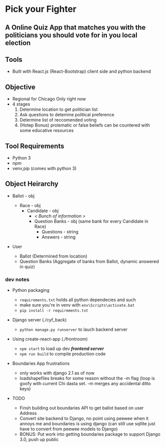# Pick your Fighter
## A Online Quiz App that matches you with the politicians you should vote for in you local election

## Tools
* Built with React.js (React-Bootstrap) client side and python backend

## Objective
* Regional for Chicago Only right now
* 4 stages
  1. Determine location to get politician list
  2. Ask questions to detemine political preference
  3. Determine list of reccomended voting 
  4. (Hotep Bonus) prolematic or false beliefs can be countered with some educative resources

## Tool Requirements
* Python 3
* npm
* venv,pip (comes with python 3)

## Object Heirarchy
* Ballot - obj
  * Race - obj
    * Candidate - obj
      * *< Bunch of information >*
      * Question Banks - obj (same bank for every Candidate in Race)
        * Questions - string
        * Answers - string

* User
  * Ballot (Determined from location)
  * Question Banks (Aggregate of banks from Ballot, dynamic answered in quiz)

### dev notes

* Python packaging
  * `requirements.txt` holds all python dependecies and such
  * make sure you're in venv with `env\Scripts\activate.bat`
  * `pip install -r requirements.txt`

* Django server (./cyf_back)
  * `python manage.py runserver` to lauch backend server

* Using create-react-app (./frontroom)
  * `npm start` to load up dev ***frontend server***
  * `npm run build` to compile production code

* Boundaries App frustrations
  * only works with django 2.1 as of now
  * loadshapefiles breaks for some reason without the -m flag (loop is goofy with current Chi dasta set. -m merges any accidental ditto keys)

* TODO
  * Finsh building out boundaries API to get ballot based on user Address
  * Convert site backend to Django, no point using peewee when it annoys me and boundaries is using django (can still use sqllite just have to convert from peewee models to Django)
  * BONUS: Put work into getting boundaries package to support Django 3.0, push up public